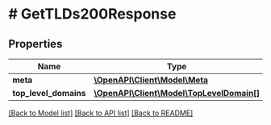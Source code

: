 # # GetTLDs200Response

## Properties

Name | Type | Description | Notes
------------ | ------------- | ------------- | -------------
**meta** | [**\OpenAPI\Client\Model\Meta**](Meta.md) |  |
**top_level_domains** | [**\OpenAPI\Client\Model\TopLevelDomain[]**](TopLevelDomain.md) |  |

[[Back to Model list]](../../README.md#models) [[Back to API list]](../../README.md#endpoints) [[Back to README]](../../README.md)
